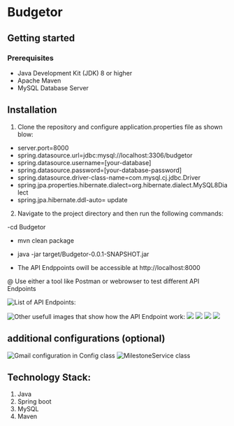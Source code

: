 # Budgetor

## Getting started

### Prerequisites

- Java Development Kit (JDK) 8 or higher
- Apache Maven
- MySQL Database Server

## Installation

1. Clone the repository and configure application.properties file as shown blow:

- server.port=8000
- spring.datasource.url=jdbc:mysql://localhost:3306/budgetor
- spring.datasource.username=[your-database]
- spring.datasource.password=[your-database-password]
- spring.datasource.driver-class-name=com.mysql.cj.jdbc.Driver
- spring.jpa.properties.hibernate.dialect=org.hibernate.dialect.MySQL8Dialect
- spring.jpa.hibernate.ddl-auto= update

2. Navigate to the project directory and then run the following commands:

-cd Budgetor

- mvn clean package
- java -jar target/Budgetor-0.0.1-SNAPSHOT.jar

- The API Endppoints owill be accessible at http://localhost:8000

@ Use either a tool like Postman or webrowser to test different API Endpoints

![List of API Endpoints:](./src/main/resources/static/image1.png)

![Other usefull images that show how the API Endpoint work:](./src/main/resources/static/image2.png)
![](src/main/resources/static/image3.png)
![](./src/main/resources/static/image44.png)
![](./src/main/resources/static/image5.png)
![](./src/main/resources/static/image6.png)

## additional configurations (optional)

![Gmail configuration in Config class](./src/main/resources/static/image7.png)
![MilestoneService class](./src/main/resources/static/image8.png)

## Technology Stack:

1. Java
2. Spring boot
3. MySQL
4. Maven
